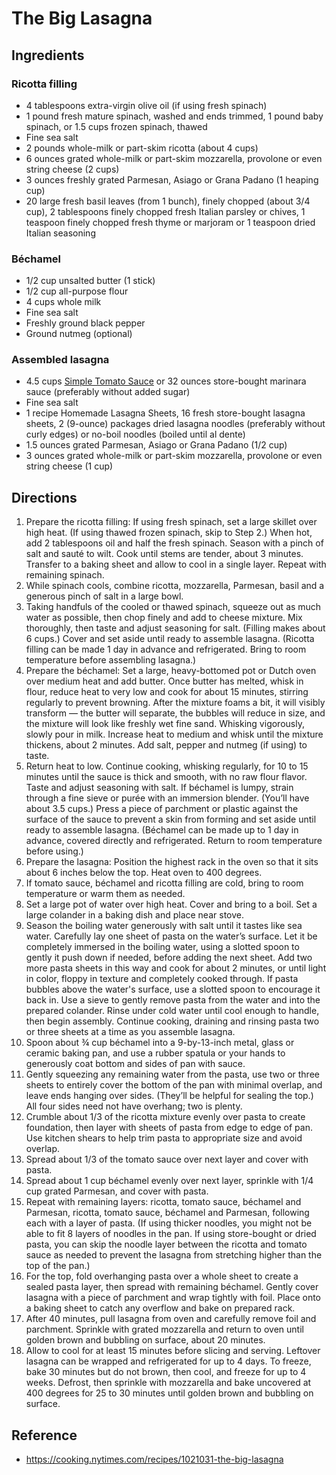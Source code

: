 # The Big Lasagna

## Ingredients

### Ricotta filling

- 4 tablespoons extra-virgin olive oil (if using fresh spinach)
- 1 pound fresh mature spinach, washed and ends trimmed, 1 pound baby spinach, or 1.5 cups frozen spinach, thawed
- Fine sea salt
- 2 pounds whole-milk or part-skim ricotta (about 4 cups)
- 6 ounces grated whole-milk or part-skim mozzarella, provolone or even string cheese (2 cups)
- 3 ounces freshly grated Parmesan, Asiago or Grana Padano (1 heaping cup)
- 20 large fresh basil leaves (from 1 bunch), finely chopped (about 3/4 cup), 2 tablespoons finely chopped fresh Italian parsley or chives, 1 teaspoon finely chopped fresh thyme or marjoram or 1 teaspoon dried Italian seasoning

### Béchamel

- 1/2 cup unsalted butter (1 stick)
- 1/2 cup all-purpose flour
- 4 cups whole milk
- Fine sea salt
- Freshly ground black pepper
- Ground nutmeg (optional)

### Assembled lasagna

- 4.5 cups [Simple Tomato Sauce](../condiments-sauces-toppings/simple-tomato-sauce.md) or 32 ounces store-bought marinara sauce (preferably without added sugar)
- Fine sea salt
- 1 recipe Homemade Lasagna Sheets, 16 fresh store-bought lasagna sheets, 2 (9-ounce) packages dried lasagna noodles (preferably without curly edges) or no-boil noodles (boiled until al dente)
- 1.5 ounces grated Parmesan, Asiago or Grana Padano (1/2 cup)
- 3 ounces grated whole-milk or part-skim mozzarella, provolone or even string cheese (1 cup)

## Directions

1. Prepare the ricotta filling: If using fresh spinach, set a large skillet over high heat. (If using thawed frozen spinach, skip to Step 2.) When hot, add 2 tablespoons oil and half the fresh spinach. Season with a pinch of salt and sauté to wilt. Cook until stems are tender, about 3 minutes. Transfer to a baking sheet and allow to cool in a single layer. Repeat with remaining spinach.
2. While spinach cools, combine ricotta, mozzarella, Parmesan, basil and a generous pinch of salt in a large bowl.
3. Taking handfuls of the cooled or thawed spinach, squeeze out as much water as possible, then chop finely and add to cheese mixture. Mix thoroughly, then taste and adjust seasoning for salt. (Filling makes about 6 cups.) Cover and set aside until ready to assemble lasagna. (Ricotta filling can be made 1 day in advance and refrigerated. Bring to room temperature before assembling lasagna.)
4. Prepare the béchamel: Set a large, heavy-bottomed pot or Dutch oven over medium heat and add butter. Once butter has melted, whisk in flour, reduce heat to very low and cook for about 15 minutes, stirring regularly to prevent browning. After the mixture foams a bit, it will visibly transform — the butter will separate, the bubbles will reduce in size, and the mixture will look like freshly wet fine sand. Whisking vigorously, slowly pour in milk. Increase heat to medium and whisk until the mixture thickens, about 2 minutes. Add salt, pepper and nutmeg (if using) to taste.
5. Return heat to low. Continue cooking, whisking regularly, for 10 to 15 minutes until the sauce is thick and smooth, with no raw flour flavor. Taste and adjust seasoning with salt. If béchamel is lumpy, strain through a fine sieve or purée with an immersion blender. (You’ll have about 3.5 cups.) Press a piece of parchment or plastic against the surface of the sauce to prevent a skin from forming and set aside until ready to assemble lasagna. (Béchamel can be made up to 1 day in advance, covered directly and refrigerated. Return to room temperature before using.)
6. Prepare the lasagna: Position the highest rack in the oven so that it sits about 6 inches below the top. Heat oven to 400 degrees.
7. If tomato sauce, béchamel and ricotta filling are cold, bring to room temperature or warm them as needed.
8. Set a large pot of water over high heat. Cover and bring to a boil. Set a large colander in a baking dish and place near stove.
9. Season the boiling water generously with salt until it tastes like sea water. Carefully lay one sheet of pasta on the water’s surface. Let it be completely immersed in the boiling water, using a slotted spoon to gently it push down if needed, before adding the next sheet. Add two more pasta sheets in this way and cook for about 2 minutes, or until light in color, floppy in texture and completely cooked through. If pasta bubbles above the water's surface, use a slotted spoon to encourage it back in. Use a sieve to gently remove pasta from the water and into the prepared colander. Rinse under cold water until cool enough to handle, then begin assembly. Continue cooking, draining and rinsing pasta two or three sheets at a time as you assemble lasagna.
10. Spoon about ¾ cup béchamel into a 9-by-13-inch metal, glass or ceramic baking pan, and use a rubber spatula or your hands to generously coat bottom and sides of pan with sauce.
11. Gently squeezing any remaining water from the pasta, use two or three sheets to entirely cover the bottom of the pan with minimal overlap, and leave ends hanging over sides. (They’ll be helpful for sealing the top.) All four sides need not have overhang; two is plenty.
12. Crumble about 1/3 of the ricotta mixture evenly over pasta to create foundation, then layer with sheets of pasta from edge to edge of pan. Use kitchen shears to help trim pasta to appropriate size and avoid overlap.
13. Spread about 1/3 of the tomato sauce over next layer and cover with pasta.
14. Spread about 1 cup béchamel evenly over next layer, sprinkle with 1/4 cup grated Parmesan, and cover with pasta.
15. Repeat with remaining layers: ricotta, tomato sauce, béchamel and Parmesan, ricotta, tomato sauce, béchamel and Parmesan, following each with a layer of pasta. (If using thicker noodles, you might not be able to fit 8 layers of noodles in the pan. If using store-bought or dried pasta, you can skip the noodle layer between the ricotta and tomato sauce as needed to prevent the lasagna from stretching higher than the top of the pan.)
16. For the top, fold overhanging pasta over a whole sheet to create a sealed pasta layer, then spread with remaining béchamel. Gently cover lasagna with a piece of parchment and wrap tightly with foil. Place onto a baking sheet to catch any overflow and bake on prepared rack.
17. After 40 minutes, pull lasagna from oven and carefully remove foil and parchment. Sprinkle with grated mozzarella and return to oven until golden brown and bubbling on surface, about 20 minutes.
18. Allow to cool for at least 15 minutes before slicing and serving. Leftover lasagna can be wrapped and refrigerated for up to 4 days. To freeze, bake 30 minutes but do not brown, then cool, and freeze for up to 4 weeks. Defrost, then sprinkle with mozzarella and bake uncovered at 400 degrees for 25 to 30 minutes until golden brown and bubbling on surface.

## Reference

- <https://cooking.nytimes.com/recipes/1021031-the-big-lasagna>
 